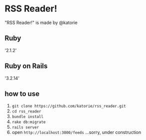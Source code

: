 # RSS Reader!
"RSS Reader!" is made by @katorie 

## Ruby
'2.1.2'

## Ruby on Rails
'3.2.14'

## how to use
1. `git clone https://github.com/katorie/rss_reader.git`
2. `cd rss_reader`
3. `bundle install`
4. `rake db:migrate`
5. `rails server`
6. open `http://localhost:3000/feeds`
...sorry, under construction
